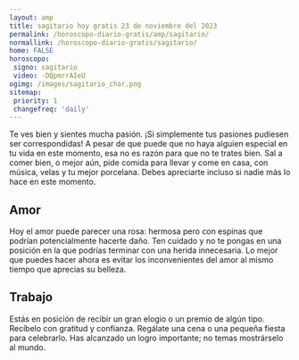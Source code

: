 ```yaml
---
layout: amp
title: sagitario hoy gratis 23 de noviembre del 2023 
permalink: /horoscopo-diario-gratis/amp/sagitario/
normallink: /horoscopo-diario-gratis/sagitario/
home: FALSE
horoscopo:
 signo: sagitario
 video: -DQpmrrAIeU
ogimg: /images/sagitario_char.png
sitemap:
 priority: 1
 changefreq: 'daily'
---
```



Te ves bien y sientes mucha pasión. ¡Si simplemente tus pasiones pudiesen ser correspondidas! A pesar de que puede que no haya alguien especial en tu vida en este momento, esa no es razón para que no te trates bien. Sal a comer bien, o mejor aún, pide comida para llevar y come en casa, con música, velas y tu mejor porcelana. Debes apreciarte incluso si nadie más lo hace en este momento.

## Amor

Hoy el amor puede parecer una rosa: hermosa pero con espinas que podrían potencialmente hacerte daño. Ten cuidado y no te pongas en una posición en la que podrías terminar con una herida innecesaria. Lo mejor que puedes hacer ahora es evitar los inconvenientes del amor al mismo tiempo que aprecias su belleza.

## Trabajo

Estás en posición de recibir un gran elogio o un premio de algún tipo. Recíbelo con gratitud y confianza. Regálate una cena o una pequeña fiesta para celebrarlo. Has alcanzado un logro importante; no temas mostrárselo al mundo.